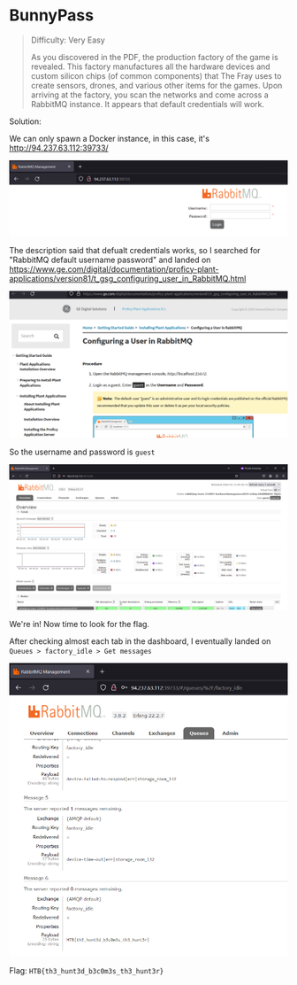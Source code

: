 # BunnyPass

> Difficulty: Very Easy
>
> As you discovered in the PDF, the production factory of the game is revealed. This factory manufactures all the hardware devices and custom silicon chips (of common components) that The Fray uses to create sensors, drones, and various other items for the games. Upon arriving at the factory, you scan the networks and come across a RabbitMQ instance. It appears that default credentials will work.

Solution:

We can only spawn a Docker instance, in this case, it's http://94.237.63.112:39733/

![image](1.png)

The description said that defualt credentials works, so I searched for "RabbitMQ default username password" and landed on https://www.ge.com/digital/documentation/proficy-plant-applications/version81/t_gsg_configuring_user_in_RabbitMQ.html

![image](2.png)

So the username and password is `guest`

![image](3.png)

We're in! Now time to look for the flag.

After checking almost each tab in the dashboard, I eventually landed on `Queues > factory_idle > Get messages`

![image](4.png)

Flag: `HTB{th3_hunt3d_b3c0m3s_th3_hunt3r}`

